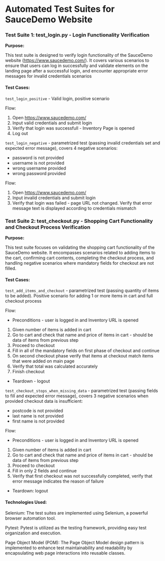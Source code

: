 # Automated Test Suites for SauceDemo Website


### Test Suite 1: test_login.py - Login Functionality Verification

**Purpose:**

This test suite is designed to verify login functionality of the SauceDemo website (https://www.saucedemo.com/). It covers various scenarios to ensure that users can log in successfully and validate elements on the landing page after a successful login, and encounter appropriate error messages for invalid credentials scenarios

#### Test Cases:

```test_login_positive``` - Valid login, positive scenario

Flow:
1) Open https://www.saucedemo.com/
2) Input valid credentials and submit login
3) Verify that login was successfull -  Inventory Page is opened
4) Log out

```test_login_negative``` - parametrized test (passing invalid credentials set and expected error message), covers 4 negative scenarios:
- password is not provided
- username is not provided
- wrong username provided
- wrong password provided

Flow:
1) Open https://www.saucedemo.com/
2) Input invalid credentials and submit login
3) Verify that login was failed - page URL not changed. Verify that error message text is displayed according to credentials mismatch


### Test Suite 2: test_checkout.py - Shopping Cart Functionality and Checkout Process Verification

**Purpose:**

This test suite focuses on validating the shopping cart functionality of the SauceDemo website. It encompasses scenarios related to adding items to the cart, confirming cart contents, completing the checkout process, and handling negative scenarios where mandatory fields for checkout are not filled.

#### Test Cases:

```test_add_items_and_checkout``` - parametrized test (passing quantity of items to be added). Positive scenario for adding 1 or more items in cart and full checkout process

Flow:

- Preconditions - user is logged in and Inventory URL is opened
1) Given number of items is added in cart
2) Go to cart and check that name and price of items in cart - should be data of items from previous step
3) Proceed to checkout
4) Fill in all of the mandatory fields on first phase of checkout and continue
5) On second checkout phase verify that items at checkout match items that were added on main page
6) Verify that total was calculated accurately
7) Finish checkout
- Teardown - logout

```test_checkout_stops_when_missing_data``` - parametrized test (passing fields to fill and expected error message), covers 3 negative scenarios when provided checkout data is insufficient:
- postcode is not provided
- last name is not provided
- first name is not provided

Flow:

- Preconditions - user is logged in and Inventory URL is opened
1) Given number of items is added in cart
2) Go to cart and check that name and price of items in cart - should be data of items from previous step
3) Proceed to checkout
4) Fill in only 2 fields and continue
5) Verify that first checkout was not successfully completed, verify that error message indicates the reason of failure
- Teardown: logout



#### Technologies Used:

Selenium: The test suites are implemented using Selenium, a powerful browser automation tool.

Pytest: Pytest is utilized as the testing framework, providing easy test organization and execution.

Page Object Model (POM): The Page Object Model design pattern is implemented to enhance test maintainability and readability by encapsulating web page interactions into reusable classes.